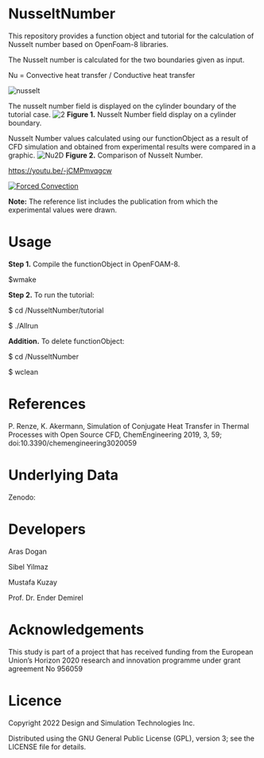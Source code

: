 # NusseltNumber
This repository provides a function object and tutorial for the calculation of Nusselt number based on OpenFoam-8 libraries.


The Nusselt number is calculated for the two boundaries given as input.

Nu = Convective heat transfer / Conductive heat transfer

![nusselt](https://user-images.githubusercontent.com/90314532/202379512-8de10e3f-e609-4209-8341-456facd79b8f.PNG)

The nusselt number field is displayed on the cylinder boundary of the tutorial case.
![2](https://user-images.githubusercontent.com/92421699/202396386-d207e233-9ce8-485c-b628-138cba68cc2b.png)
**Figure 1.** Nusselt Number field display on a cylinder boundary.

Nusselt Number values calculated using our functionObject as a result of CFD simulation and obtained from experimental results were compared in a graphic.
![Nu2D](https://user-images.githubusercontent.com/92421699/202397085-a7e10df9-4d61-459a-a4af-c7d4390052cf.png)
**Figure 2.** Comparison of Nusselt Number.

https://youtu.be/-jCMPmvqgcw

[![Forced Convection](https://yt-embed.herokuapp.com/embed?v=-jCMPmvqgcw)](https://youtu.be/-jCMPmvqgcw "Forced Convection") 

**Note:** The reference list includes the publication from which the experimental values were drawn.


# Usage

**Step 1.** Compile the functionObject in OpenFOAM-8.

$wmake

**Step 2.** To run the tutorial:

$ cd /NusseltNumber/tutorial

$ ./Allrun

**Addition.** To delete functionObject:

$ cd /NusseltNumber

$ wclean

# References

P. Renze, K. Akermann, Simulation of Conjugate Heat Transfer in Thermal Processes with Open Source CFD, ChemEngineering 2019, 3, 59; doi:10.3390/chemengineering3020059

# Underlying Data
Zenodo:

# Developers 

Aras Dogan

Sibel Yilmaz

Mustafa Kuzay

Prof. Dr. Ender Demirel

# Acknowledgements

This study is part of a project that has received funding from the European Union’s Horizon 2020 research and innovation programme under grant agreement No 956059

# Licence

Copyright 2022 Design and Simulation Technologies Inc.

Distributed using the GNU General Public License (GPL), version 3; see the LICENSE file for details.
